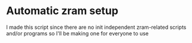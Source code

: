 # Automatic zram setup

I made this script since there are no init independent zram-related scripts and/or programs so I'll be making one for everyone to use
